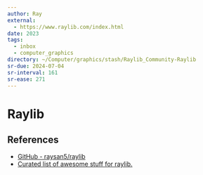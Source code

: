 ```yaml
---
author: Ray
external:
  - https://www.raylib.com/index.html
date: 2023
tags:
  - inbox
  - computer_graphics
directory: ~/Computer/graphics/stash/Raylib_Community-Raylib
sr-due: 2024-07-04
sr-interval: 161
sr-ease: 271
---
```

# Raylib

## References

- [GitHub - raysan5/raylib](https://github.com/raysan5/raylib)
- [Curated list of awesome stuff for raylib.](https://github.com/Rabios/awesome-raylib)
